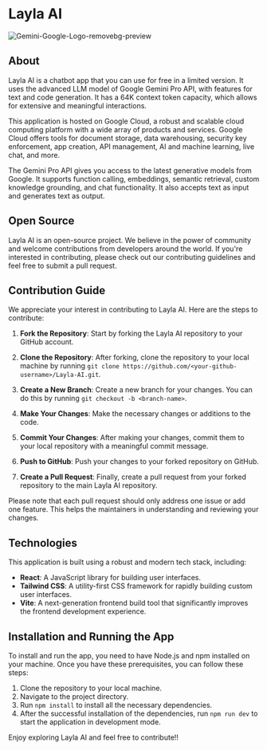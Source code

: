 # Layla AI
![Gemini-Google-Logo-removebg-preview](https://github.com/LennyDevX/Layla-AI/assets/71667982/44aa9446-bd33-4876-8f63-c6e4bda178bb)


## About
Layla AI is a chatbot app that you can use for free in a limited version. It uses the advanced LLM model of Google Gemini Pro API, with features for text and code generation. It has a 64K context token capacity, which allows for extensive and meaningful interactions.

This application is hosted on Google Cloud, a robust and scalable cloud computing platform with a wide array of products and services. Google Cloud offers tools for document storage, data warehousing, security key enforcement, app creation, API management, AI and machine learning, live chat, and more.

The Gemini Pro API gives you access to the latest generative models from Google. It supports function calling, embeddings, semantic retrieval, custom knowledge grounding, and chat functionality. It also accepts text as input and generates text as output.

## Open Source
Layla AI is an open-source project. We believe in the power of community and welcome contributions from developers around the world. If you're interested in contributing, please check out our contributing guidelines and feel free to submit a pull request.

## Contribution Guide
We appreciate your interest in contributing to Layla AI. Here are the steps to contribute:

1. **Fork the Repository**: Start by forking the Layla AI repository to your GitHub account.

2. **Clone the Repository**: After forking, clone the repository to your local machine by running `git clone https://github.com/<your-github-username>/Layla-AI.git`.

3. **Create a New Branch**: Create a new branch for your changes. You can do this by running `git checkout -b <branch-name>`.

4. **Make Your Changes**: Make the necessary changes or additions to the code.

5. **Commit Your Changes**: After making your changes, commit them to your local repository with a meaningful commit message.

6. **Push to GitHub**: Push your changes to your forked repository on GitHub.

7. **Create a Pull Request**: Finally, create a pull request from your forked repository to the main Layla AI repository.

Please note that each pull request should only address one issue or add one feature. This helps the maintainers in understanding and reviewing your changes.

## Technologies
This application is built using a robust and modern tech stack, including:
- **React**: A JavaScript library for building user interfaces.
- **Tailwind CSS**: A utility-first CSS framework for rapidly building custom user interfaces.
- **Vite**: A next-generation frontend build tool that significantly improves the frontend development experience.

## Installation and Running the App
To install and run the app, you need to have Node.js and npm installed on your machine. Once you have these prerequisites, you can follow these steps:

1. Clone the repository to your local machine.
2. Navigate to the project directory.
3. Run `npm install` to install all the necessary dependencies.
4. After the successful installation of the dependencies, run `npm run dev` to start the application in development mode.

Enjoy exploring Layla AI and feel free to contribute!!
